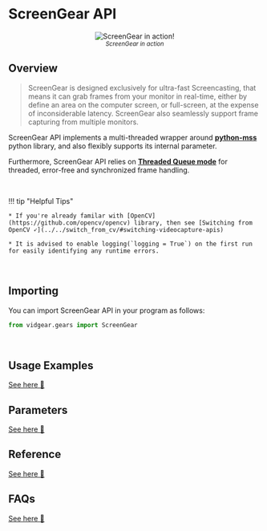 <!--
===============================================
vidgear library source-code is deployed under the Apache 2.0 License:

Copyright (c) 2019-2020 Abhishek Thakur(@abhiTronix) <abhi.una12@gmail.com>

Licensed under the Apache License, Version 2.0 (the "License");
you may not use this file except in compliance with the License.
You may obtain a copy of the License at

   http://www.apache.org/licenses/LICENSE-2.0

Unless required by applicable law or agreed to in writing, software
distributed under the License is distributed on an "AS IS" BASIS,
WITHOUT WARRANTIES OR CONDITIONS OF ANY KIND, either express or implied.
See the License for the specific language governing permissions and
limitations under the License.
===============================================
-->

# ScreenGear API 

<p align="center">
  <img src="../../../assets/gifs/screengear.gif" alt="ScreenGear in action!"/>
  <br>
  <sub><i>ScreenGear in action</i></sub>
</p>

## Overview

> ScreenGear is designed exclusively for ultra-fast Screencasting, that means it can grab frames from your monitor in real-time, either by define an area on the computer screen, or full-screen, at the expense of inconsiderable latency. ScreenGear also seamlessly support frame capturing from multiple monitors.

ScreenGear API implements a multi-threaded wrapper around [**python-mss**](https://github.com/BoboTiG/python-mss) python library, and also flexibly supports its internal parameter. 

Furthermore, ScreenGear API relies on [**Threaded Queue mode**](../../../bonus/TQM/) for threaded, error-free and synchronized frame handling.

&thinsp; 


!!! tip "Helpful Tips"

	* If you're already familar with [OpenCV](https://github.com/opencv/opencv) library, then see [Switching from OpenCV ➶](../../switch_from_cv/#switching-videocapture-apis)

	* It is advised to enable logging(`logging = True`) on the first run for easily identifying any runtime errors.


&thinsp; 

## Importing

You can import ScreenGear API in your program as follows:

```python
from vidgear.gears import ScreenGear
```

&thinsp;

## Usage Examples

<div class="zoom">
<a href="../usage/">See here 🚀</a>
</div>


## Parameters

<div class="zoom">
<a href="../params/">See here 🚀</a>
</div>

## Reference

<div class="zoom">
<a href="../../../bonus/reference/screengear/">See here 🚀</a>
</div>


## FAQs

<div class="zoom">
<a href="../../../help/screengear_faqs/">See here 🚀</a>
</div>  

&thinsp; 